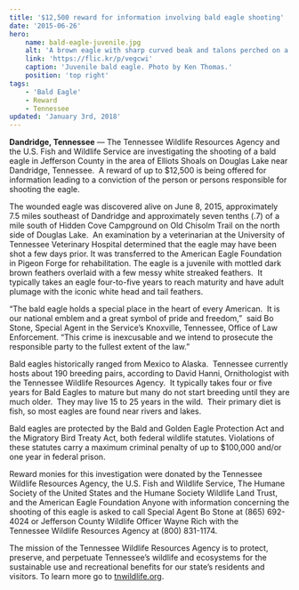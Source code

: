 ```yaml
---
title: '$12,500 reward for information involving bald eagle shooting'
date: '2015-06-26'
hero:
    name: bald-eagle-juvenile.jpg
    alt: 'A brown eagle with sharp curved beak and talons perched on a tree.'
    link: 'https://flic.kr/p/vegcwi'
    caption: 'Juvenile bald eagle. Photo by Ken Thomas.'
    position: 'top right'
tags:
    - 'Bald Eagle'
    - Reward
    - Tennessee
updated: 'January 3rd, 2018'
---
```


**Dandridge, Tennessee** &mdash; The Tennessee Wildlife Resources Agency and the U.S. Fish and Wildlife Service are investigating the shooting of a bald eagle in Jefferson County in the area of Elliots Shoals on Douglas Lake near Dandridge, Tennessee.  A reward of up to $12,500 is being offered for information leading to a conviction of the person or persons responsible for shooting the eagle.

The wounded eagle was discovered alive on June 8, 2015, approximately 7.5 miles southeast of Dandridge and approximately seven tenths (.7) of a mile south of Hidden Cove Campground on Old Chisolm Trail on the north side of Douglas Lake.  An examination by a veterinarian at the University of Tennessee Veterinary Hospital determined that the eagle may have been shot a few days prior. It was transferred to the American Eagle Foundation in Pigeon Forge for rehabilitation. The eagle is a juvenile with mottled dark brown feathers overlaid with a few messy white streaked feathers.  It typically takes an eagle four-to-five years to reach maturity and have adult plumage with the iconic white head and tail feathers.

“The bald eagle holds a special place in the heart of every American.  It is our national emblem and a great symbol of pride and freedom,”  said Bo Stone, Special Agent in the Service’s Knoxville, Tennessee, Office of Law Enforcement. “This crime is inexcusable and we intend to prosecute the responsible party to the fullest extent of the law.”

Bald eagles historically ranged from Mexico to Alaska.  Tennessee currently hosts about 190 breeding pairs, according to David Hanni, Ornithologist with the Tennessee Wildlife Resources Agency.  It typically takes four or five years for Bald Eagles to mature but many do not start breeding until they are much older.  They may live 15 to 25 years in the wild.  Their primary diet is fish, so most eagles are found near rivers and lakes.

Bald eagles are protected by the Bald and Golden Eagle Protection Act and the Migratory Bird Treaty Act, both federal wildlife statutes. Violations of these statutes carry a maximum criminal penalty of up to $100,000 and/or one year in federal prison.

Reward monies for this investigation were donated by the Tennessee Wildlife Resources Agency, the U.S. Fish and Wildlife Service, The Humane Society of the United States and the Humane Society Wildlife Land Trust, and the American Eagle Foundation Anyone with information concerning the shooting of this eagle is asked to call Special Agent Bo Stone at (865) 692-4024 or Jefferson County Wildlife Officer Wayne Rich with the Tennessee Wildlife Resources Agency at (800) 831-1174.

The mission of the Tennessee Wildlife Resources Agency is to protect, preserve, and perpetuate Tennessee’s wildlife and ecosystems for the sustainable use and recreational benefits for our state’s residents and visitors. To learn more go to [tnwildlife.org](www.tnwildlife.org).
